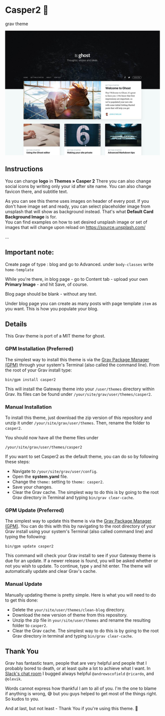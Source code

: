 # Casper2 👻
grav theme

![Casper2 Theme](thumbnail.jpg)

## Instructions


You can change **logo** in **Themes » Casper 2**
There you can also change social icons by writing only your id after site name.
You can also change favicon there, and subtitle text.

As you can see this theme uses images on header of every post.
If you don't have image set and ready, you can select placeholder image from unsplash
that will show as background instead. That's what **Default Card Background Image** is for.  
You can find examples on how to set desired unsplash image or set of images that will change
upon reload on https://source.unsplash.com/

...

## Important note:

Create page of type : blog and go to Advanced.
under `body-classes` write `home-template`

While you're there, in blog page - go to Content tab - upload your own **Primary Image** - and hit Save, of course.

Blog page should be blank - without any text.

Under blog page you can create as many posts with page template `item` as you want. 
This is how you populate your blog.




## Details

This Grav theme is port of a MIT theme for ghost.

### GPM Installation (Preferred)

The simplest way to install this theme is via the [Grav Package Manager (GPM)](http://learn.getgrav.org/advanced/grav-gpm) through your system's Terminal (also called the command line).  From the root of your Grav install type:

    bin/gpm install casper2

This will install the Gateway theme into your `/user/themes` directory within Grav. Its files can be found under `/your/site/grav/user/themes/casper2`.

### Manual Installation

To install this theme, just download the zip version of this repository and unzip it under `/your/site/grav/user/themes`. Then, rename the folder to `casper2`.

You should now have all the theme files under

    /your/site/grav/user/themes/casper2
    
If you want to set Casper2 as the default theme, you can do so by following these steps:

* Navigate to `/your/site/grav/user/config`.
* Open the **system.yaml** file.
* Change the `theme:` setting to `theme: casper2`.
* Save your changes.
* Clear the Grav cache. The simplest way to do this is by going to the root Grav directory in Terminal and typing `bin/grav clear-cache`.

### GPM Update (Preferred)

The simplest way to update this theme is via the [Grav Package Manager (GPM)](http://learn.getgrav.org/advanced/grav-gpm). You can do this with this by navigating to the root directory of your Grav install using your system's Terminal (also called command line) and typing the following:

    bin/gpm update casper2

This command will check your Grav install to see if your Gateway theme is due for an update. If a newer release is found, you will be asked whether or not you wish to update. To continue, type `y` and hit enter. The theme will automatically update and clear Grav's cache.

### Manual Update

Manually updating theme is pretty simple. Here is what you will need to do to get this done:

* Delete the `your/site/user/themes/clean-blog` directory.
* Download the new version of theme from this repository.
* Unzip the zip file in `your/site/user/themes` and rename the resulting folder to `casper2`.
* Clear the Grav cache. The simplest way to do this is by going to the root Grav directory in terminal and typing `bin/grav clear-cache`.

## Thank You

Grav has fantastic team, people that are very helpful and people that I probably bored to death, 
or at least quite a lot to achieve what I want. 
In [Slack's chat room](https://getgrav.slack.com/messages) I bugged always helpful `@andrewscofield`
`@ricardo`, and `@olevik`.

Words cannot express how thankful I am to all of you. I'm the one to blame if anything is wrong, 😅
but you guys helped to get most of the things right. So kudos to you. 

And at last, but not least - Thank You if you're using this theme. 🙂

